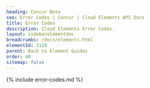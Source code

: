 ```yaml
---
heading: Concur Beta
seo: Error Codes | Concur | Cloud Elements API Docs
title: Error Codes
description: Cloud Elements Error Codes.
layout: sidebarelementdoc
breadcrumbs: /docs/elements.html
elementId: 3129
parent: Back to Element Guides
order: 40
sitemap: false
---
```


{% include error-codes.md %}
